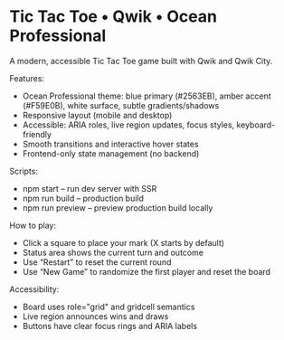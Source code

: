 # Tic Tac Toe • Qwik • Ocean Professional

A modern, accessible Tic Tac Toe game built with Qwik and Qwik City.

Features:
- Ocean Professional theme: blue primary (#2563EB), amber accent (#F59E0B), white surface, subtle gradients/shadows
- Responsive layout (mobile and desktop)
- Accessible: ARIA roles, live region updates, focus styles, keyboard-friendly
- Smooth transitions and interactive hover states
- Frontend-only state management (no backend)

Scripts:
- npm start – run dev server with SSR
- npm run build – production build
- npm run preview – preview production build locally

How to play:
- Click a square to place your mark (X starts by default)
- Status area shows the current turn and outcome
- Use “Restart” to reset the current round
- Use “New Game” to randomize the first player and reset the board

Accessibility:
- Board uses role="grid" and gridcell semantics
- Live region announces wins and draws
- Buttons have clear focus rings and ARIA labels
